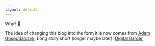 ```yaml
---
layout: default
---
```


Why? 🤔

The idea of changing this blog into the form it is now comes from [Adam Gospodarczyk](https://brain.overment.com/%E2%9C%A8+Co+to+za+miejsce%3F). Long story short (longer maybe later): [Digital Garder](https://joelhooks.com/digital-garden)

